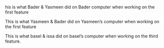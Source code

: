 
his is what Bader & Yasmeen  did on Bader computer when working on the first feature

This is what Yasmeen & Bader did on Yasmeen’s computer when working on the first feature



This is what basel & issa did on basel’s computer when working on the third feature.

